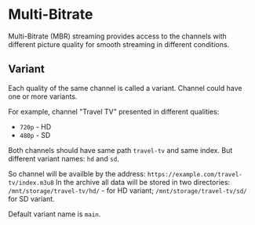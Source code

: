 # Multi-Bitrate

Multi-Bitrate (MBR) streaming provides access to the channels with different picture quality for smooth streaming in different conditions.

## Variant

Each quality of the same channel is called a variant. Channel could have one or more variants.

For example, channel "Travel TV" presented in different qualities:

- `720p` - HD
- `480p` - SD

Both channels should have same path `travel-tv` and same index. But different variant names: `hd` and `sd`.

So channel will be availble by the address: `https://example.com/travel-tv/index.m3u8`
In the archive all data will be stored in two directories: `/mnt/storage/travel-tv/hd/` - for HD variant; `/mnt/storage/travel-tv/sd/` for SD variant.

Default variant name is `main`.
